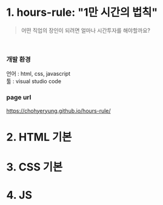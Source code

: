 # 1. hours-rule: "1만 시간의 법칙"
> 어떤 직업의 장인이 되려면 얼마나 시간투자를 해야할까요?
<br>

### 개발 환경
언어 : html, css, javascript<br>
툴 : visual studio code

### page url
https://chohyeryung.github.io/hours-rule/


# 2. HTML 기본

# 3. CSS 기본

# 4. JS 
